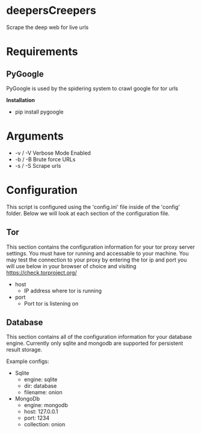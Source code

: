 # deepersCreepers
Scrape the deep web for live urls

# Requirements
PyGoogle  
--------
 
PyGoogle is used by the spidering system to crawl google for tor urls  

**Installation**    
* pip install pygoogle

# Arguments
* -v / -V    Verbose Mode Enabled
* -b / -B    Brute force URLs
* -s / -S    Scrape urls

# Configuration
This script is configured using the 'config.ini' file inside of the 'config' folder.  Below we will look at each section of the configuration file.

Tor
---
This section contains the configuration information for your tor
proxy server settings.  You must have tor running and accessable
to your machine.  You may test the connection to your proxy by
entering the tor ip and port you will use below in your browser
of choice and visiting https://check.torproject.org/

* host
    * IP address where tor is running
* port
    * Port tor is listening on

Database
---
This section contains all of the configuration information for your
database engine.  Currently only sqlite and mongodb are supported for
persistent result storage.

Example configs:
* Sqlite
    * engine: sqlite
    * dir: database
    * filename: onion
* MongoDb
    * engine: mongodb
    * host: 127.0.0.1
    * port: 1234
    * collection: onion
